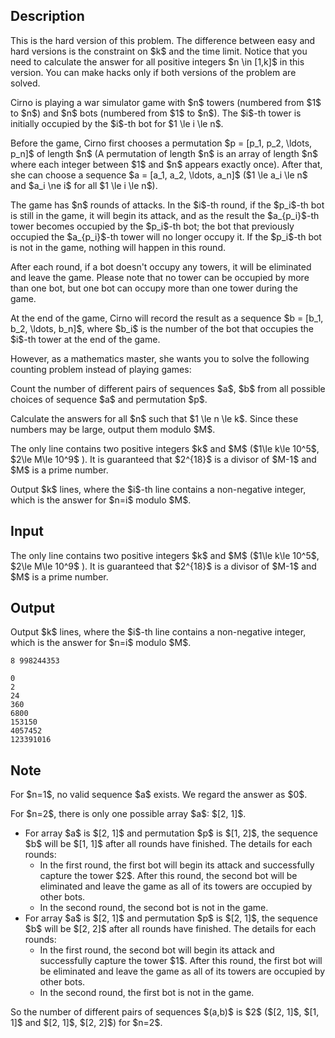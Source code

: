 ## Description

<div><p><span class="tex-font-style-bf">This is the hard version of this problem. The difference between easy and hard versions is the constraint on $k$ and the time limit. Notice that you need to calculate the answer for all positive integers $n \in [1,k]$ in this version. You can make hacks only if both versions of the problem are solved.</span></p><p>Cirno is playing a war simulator game with $n$ towers (numbered from $1$ to $n$) and $n$ bots (numbered from $1$ to $n$). The $i$-th tower is initially occupied by the $i$-th bot for $1 \le i \le n$.</p><p>Before the game, Cirno first chooses a permutation $p = [p_1, p_2, \ldots, p_n]$ of length $n$ (A permutation of length $n$ is an array of length $n$ where each integer between $1$ and $n$ appears exactly once). After that, she can choose a sequence $a = [a_1, a_2, \ldots, a_n]$ ($1 \le a_i \le n$ and $a_i \ne i$ for all $1 \le i \le n$).</p><p>The game has $n$ rounds of attacks. In the $i$-th round, if the $p_i$-th bot is still in the game, it will begin its attack, and as the result the $a_{p_i}$-th tower becomes occupied by the $p_i$-th bot; the bot that previously occupied the $a_{p_i}$-th tower will no longer occupy it. If the $p_i$-th bot is not in the game, nothing will happen in this round.</p><p>After each round, if a bot doesn't occupy any towers, it will be eliminated and leave the game. Please note that no tower can be occupied by more than one bot, but one bot can occupy more than one tower during the game.</p><p>At the end of the game, Cirno will record the result as a sequence $b = [b_1, b_2, \ldots, b_n]$, where $b_i$ is the number of the bot that occupies the $i$-th tower at the end of the game.</p><p>However, as a mathematics master, she wants you to solve the following counting problem instead of playing games:</p><p>Count the number of different pairs of sequences $a$, $b$ from all possible choices of sequence $a$ and permutation $p$.</p><p>Calculate the answers for all $n$ such that $1 \le n \le k$. Since these numbers may be large, output them modulo $M$.</p></div><div class="input-specification"><p>The only line contains two positive integers $k$ and $M$ ($1\le k\le 10^5$, $2\le M\le 10^9$ ). It is guaranteed that $2^{18}$ is a divisor of $M-1$ and $M$ is a prime number.</p></div><div class="output-specification"><p>Output $k$ lines, where the $i$-th line contains a non-negative integer, which is the answer for $n=i$ modulo $M$.</p></div>

## Input

<p>The only line contains two positive integers $k$ and $M$ ($1\le k\le 10^5$, $2\le M\le 10^9$ ). It is guaranteed that $2^{18}$ is a divisor of $M-1$ and $M$ is a prime number.</p>

## Output

<p>Output $k$ lines, where the $i$-th line contains a non-negative integer, which is the answer for $n=i$ modulo $M$.</p>





```input1
8 998244353
```




```output1
0
2
24
360
6800
153150
4057452
123391016
```



## Note

<p>For $n=1$, no valid sequence $a$ exists. We regard the answer as $0$.</p><p>For $n=2$, there is only one possible array $a$: $[2, 1]$. </p><ul> <li> For array $a$ is $[2, 1]$ and permutation $p$ is $[1, 2]$, the sequence $b$ will be $[1, 1]$ after all rounds have finished. The details for each rounds: <ul> <li> In the first round, the first bot will begin its attack and successfully capture the tower $2$. After this round, the second bot will be eliminated and leave the game as all of its towers are occupied by other bots. </li><li> In the second round, the second bot is not in the game. </li></ul> </li><li> For array $a$ is $[2, 1]$ and permutation $p$ is $[2, 1]$, the sequence $b$ will be $[2, 2]$ after all rounds have finished. The details for each rounds: <ul> <li> In the first round, the second bot will begin its attack and successfully capture the tower $1$. After this round, the first bot will be eliminated and leave the game as all of its towers are occupied by other bots. </li><li> In the second round, the first bot is not in the game. </li></ul> </li></ul><p>So the number of different pairs of sequences $(a,b)$ is $2$ ($[2, 1]$, $[1, 1]$ and $[2, 1]$, $[2, 2]$) for $n=2$.</p>
